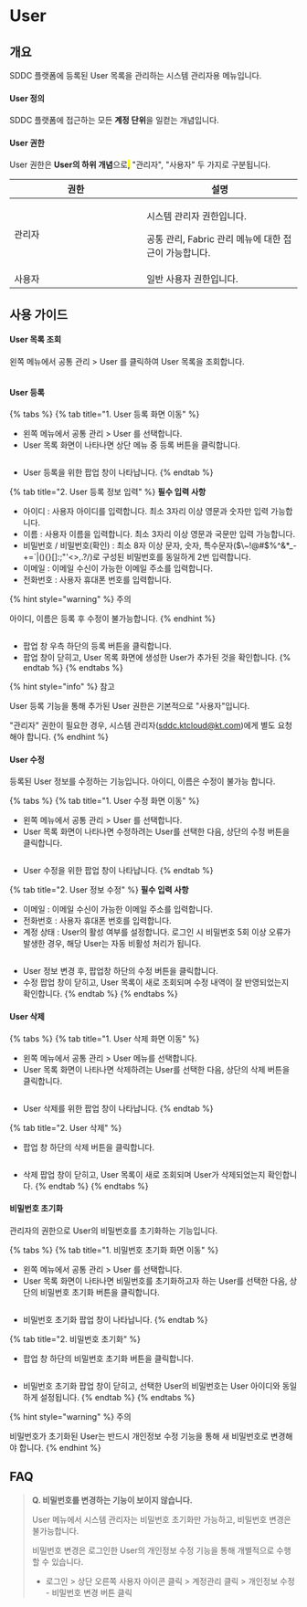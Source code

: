 # User

## 개요

SDDC 플랫폼에 등록된 User 목록을 관리하는 시스템 관리자용 메뉴입니다.

#### User 정의

SDDC 플랫폼에 접근하는 모든 **계정 단위**을 일컫는 개념입니다.

#### User 권한

User 권한은 **User의 하위 개념**으로<mark style="color:blue;">,</mark> "관리자", "사용자" 두 가지로 구분됩니다.

<table><thead><tr><th width="216">권한</th><th>설명</th></tr></thead><tbody><tr><td>관리자</td><td><p>시스템 관리자 권한입니다.</p><p>공통 관리, Fabric 관리 메뉴에 대한 접근이 가능합니다.</p></td></tr><tr><td>사용자</td><td>일반 사용자 권한입니다.</td></tr></tbody></table>



## 사용 가이드

#### User 목록 조회

왼쪽 메뉴에서 공통 관리 > User 를 클릭하여 User 목록을 조회합니다.

<figure><img src="../.gitbook/assets/image (42).png" alt=""><figcaption></figcaption></figure>



#### User 등록

{% tabs %}
{% tab title="1. User 등록 화면 이동" %}
* 왼쪽 메뉴에서 공통 관리 > User 를 선택합니다.
* User 목록 화면이 나타나면 상단 메뉴 중 등록 버튼을 클릭합니다.

<figure><img src="../.gitbook/assets/image (68).png" alt=""><figcaption></figcaption></figure>

* User 등록을 위한 팝업 창이 나타납니다.
{% endtab %}

{% tab title="2. User 등록 정보 입력" %}
**필수 입력 사항**

* 아이디 : 사용자 아이디를 입력합니다. 최소 3자리 이상 영문과 숫자만 입력 가능합니다.
* 이름 : 사용자 이름을 입력합니다. 최소 3자리 이상 영문과 국문만 입력 가능합니다.
* 비밀번호 / 비밀번호(확인) : 최소 8자 이상 문자, 숫자, 특수문자($\~!@#$%^&\*\_-+=\`|(){}\[]:;"'<>,.?/)로 구성된 비밀번호를 동일하게 2번 입력합니다.
* 이메일 : 이메일 수신이 가능한 이메일 주소를 입력합니다.
* 전화번호 : 사용자 휴대폰 번호를 입력합니다.

{% hint style="warning" %}
주의

아이디, 이름은 등록 후 수정이 불가능합니다.
{% endhint %}

<figure><img src="../.gitbook/assets/image (197).png" alt=""><figcaption></figcaption></figure>

* 팝업 창 우측 하단의 등록 버튼을 클릭합니다.
* 팝업 창이 닫히고, User 목록 화면에 생성한 User가 추가된 것을 확인합니다.
{% endtab %}
{% endtabs %}

{% hint style="info" %}
참고

User 등록 기능을 통해 추가된 User 권한은 기본적으로 "사용자"입니다.&#x20;

"관리자" 권한이 필요한 경우, 시스템 관리자(sddc.ktcloud@kt.com)에게 별도 요청해야 합니다.
{% endhint %}



#### User 수정

등록된 User 정보를 수정하는 기능입니다. 아이디, 이름은 수정이 불가능 합니다.

{% tabs %}
{% tab title="1. User 수정 화면 이동" %}
* 왼쪽 메뉴에서 공통 관리 > User 를 선택합니다.
* User 목록 화면이 나타나면 수정하려는 User를 선택한 다음, 상단의 수정 버튼을 클릭합니다.

<figure><img src="../.gitbook/assets/image (213).png" alt=""><figcaption></figcaption></figure>

* User 수정을 위한 팝업 창이 나타납니다.
{% endtab %}

{% tab title="2. User 정보 수정" %}
**필수 입력 사항**

* 이메일 : 이메일 수신이 가능한 이메일 주소를 입력합니다.
* 전화번호 : 사용자 휴대폰 번호를 입력합니다.
* 계정 상태 : User의 활성 여부를 설정합니다. 로그인 시 비밀번호 5회 이상 오류가 발생한 경우, 해당 User는 자동 비활성 처리가 됩니다.

<figure><img src="../.gitbook/assets/image (62).png" alt=""><figcaption></figcaption></figure>

* User 정보 변경 후, 팝업창 하단의 수정 버튼을 클릭합니다.
* 수정 팝업 창이 닫히고, User 목록이 새로 조회되며 수정 내역이 잘 반영되었는지 확인합니다.
{% endtab %}
{% endtabs %}



#### User 삭제

{% tabs %}
{% tab title="1. User 삭제 화면 이동" %}
* 왼쪽 메뉴에서 공통 관리 > User 메뉴를 선택합니다.
* User 목록 화면이 나타나면 삭제하려는 User를 선택한 다음, 상단의 삭제 버튼을 클릭합니다.

<figure><img src="../.gitbook/assets/image (74).png" alt=""><figcaption></figcaption></figure>

* User 삭제를 위한 팝업 창이 나타납니다.
{% endtab %}

{% tab title="2. User 삭제" %}
* 팝업 창 하단의 삭제 버튼을 클릭합니다.

<figure><img src="../.gitbook/assets/image (210).png" alt=""><figcaption></figcaption></figure>

* 삭제 팝업 창이 닫히고, User 목록이 새로 조회되며 User가 삭제되었는지 확인합니다.
{% endtab %}
{% endtabs %}



#### 비밀번호 초기화

관리자의 권한으로 User의 비밀번호를 초기화하는 기능입니다.

{% tabs %}
{% tab title="1. 비밀번호 초기화 화면 이동" %}
* 왼쪽 메뉴에서 공통 관리 > User 를 선택합니다.
* User 목록 화면이 나타나면 비밀번호를 초기화하고자 하는 User를 선택한 다음, 상단의 비밀번호 초기화 버튼을 클릭합니다.

<figure><img src="../.gitbook/assets/image (82).png" alt=""><figcaption></figcaption></figure>

* 비밀번호 초기화 팝업 창이 나타납니다.
{% endtab %}

{% tab title="2. 비밀번호 초기화" %}
* 팝업 창 하단의 비밀번호 초기화 버튼을 클릭합니다.

<figure><img src="../.gitbook/assets/image (120).png" alt=""><figcaption></figcaption></figure>

* 비밀번호 초기화 팝업 창이 닫히고, 선택한 User의 비밀번호는 User 아이디와 동일하게 설정됩니다.
{% endtab %}
{% endtabs %}

{% hint style="warning" %}
주의

비밀번호가 초기화된 User는 반드시 개인정보 수정 기능을 통해 새 비밀번호로 변경해야 합니다.
{% endhint %}



## FAQ

> **Q. 비밀번호를 변경하는 기능이 보이지 않습니다.**
>
> User 메뉴에서 시스템 관리자는 비밀번호 초기화만 가능하고, 비밀번호 변경은 불가능합니다.
>
> 비밀번호 변경은 로그인한 User의 개인정보 수정 기능을 통해 개별적으로 수행할 수 있습니다.
>
> * 로그인 > 상단 오른쪽 사용자 아이콘 클릭 > 계정관리 클릭 > 개인정보 수정 - 비밀번호 변경 버튼 클릭

